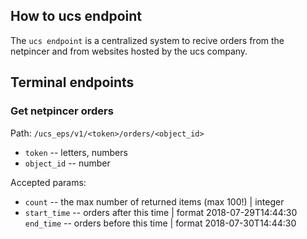 ## How to ucs endpoint

The `ucs endpoint` is a centralized system to recive orders from the netpincer and from websites hosted by the ucs company.


## Terminal endpoints


### Get netpincer orders

Path: `/ucs_eps/v1/<token>/orders/<object_id>`
- `token` -- letters, numbers
- `object_id` -- number

Accepted params:
- `count` -- the max number of returned items (max 100!) | integer
- `start_time` -- orders after this time | format 2018-07-29T14:44:30
`end_time` -- orders before this time | format 2018-07-30T14:44:30
